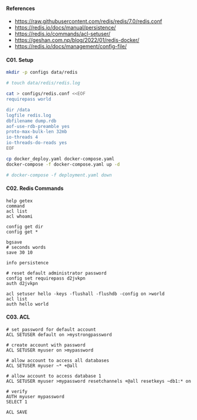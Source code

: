#### References
- https://raw.githubusercontent.com/redis/redis/7.0/redis.conf
- https://redis.io/docs/manual/persistence/
- https://redis.io/commands/acl-setuser/
- https://geshan.com.np/blog/2022/01/redis-docker/
- https://redis.io/docs/management/config-file/

#### C01. Setup
``` bash
mkdir -p configs data/redis

# touch data/redis/redis.log

cat > configs/redis.conf <<EOF
requirepass world

dir /data
logfile redis.log
dbfilename dump.rdb
aof-use-rdb-preamble yes
proto-max-bulk-len 32mb
io-threads 4
io-threads-do-reads yes
EOF

cp docker_deploy.yaml docker-compose.yaml
docker-compose -f docker-compose.yaml up -d

# docker-compose -f deployment.yaml down
```

#### C02. Redis Commands
```redis
help getex
command
acl list
acl whoami

config get dir
config get *

bgsave
# seconds words
save 30 10

info persistence

# reset default administrator password
config set requirepass d2jvkpn
auth d2jvkpn

acl setuser hello -keys -flushall -flushdb -config on >world
acl list
auth hello world
```

#### C03. ACL
```
# set password for default account
ACL SETUSER default on >mystrongpassword

# create account with password
ACL SETUSER myuser on >mypassword

# allow account to access all databases
ACL SETUSER myuser ~* +@all

# allow account to access database 1
ACL SETUSER myuser >mypassword resetchannels +@all resetkeys ~db1:* on

# verify
AUTH myuser mypassword
SELECT 1

ACL SAVE
```
